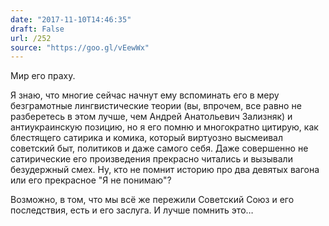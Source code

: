 ```yaml
---
date: "2017-11-10T14:46:35"
draft: False
url: /252
source: "https://goo.gl/vEewWx"
---
```


Мир его праху.

Я знаю, что многие сейчас начнут ему вспоминать его в меру безграмотные лингвистические теории (вы, впрочем, все равно не разберетесь в этом лучше, чем Андрей Анатольевич Зализняк) и антиукраинскую позицию, но я его помню и многократно цитирую, как блестящего сатирика и комика, который виртуозно высмеивал советский быт, политиков и даже самого себя. Даже совершенно не сатирические его произведения прекрасно читались и вызывали безудержный смех. Ну, кто не помнит историю про два девятых вагона или его прекрасное "Я не понимаю"?

Возможно, в том, что мы всё же пережили Советский Союз и его последствия, есть и его заслуга. И лучше помнить это…
